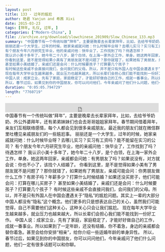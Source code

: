 ```yaml
---
layout: post
title: 133 - 过年的尴尬
author: 艳君 Yanjun and 希茜 Xixi
date: 2015-03-23
tags: [拜年, 礼仪, 过年, ]
categories: ["Modern-China", ]
file: //archive.org/download/slowchinese_201909/Slow_Chinese_133.mp3
summary: "中国春节有一个传统叫做“拜年”，主要是晚辈去长辈家拜年，比如，去给爷爷奶奶、外公外婆拜年，还有弟弟妹妹们也会去哥哥姐姐家拜年。春节期间借着拜年，亲友们互相联络感情，每个人都会见到很多亲戚朋友。最近我的朋友们就在微信群里吐槽见亲戚朋友们的一些尴尬事。  
丽丽还是一个大学生，过年的时候，她家亲戚就问她：什么时候毕业呀？去哪儿实习？实习有工资吗？能不能留在实习的公司？  
有个朋友今年六月研究生毕业，他的亲戚问他：快毕业了，工作找到了吗？待遇怎样？  
我认识小美十多年了，她今年二十八岁，是个白领，在上海一家外企工作，单身。她这两年回家，亲戚都会问她：有男朋友了吗？如果说没有，对方就会说：你也不小了，该找个人结婚了。  
你看到这里，是不是觉得如果小美有了男朋友就不是问题了？那你就错了，如果她有了男朋友，亲戚可能会问：你男朋友做什么工作？有房子吗？年薪多少？打算什么时候结婚？如果还没买房子，他们可能会问：打算在哪儿买房子？  
甚至如果小美结婚了，亲戚们还是会问：什么时候要孩子？打算要几个孩子？  
有时候这些亲戚不会直接问我们，会问我们的父母。所以，并不是只有外国人在中国会遭遇关于“隐私”的尴尬问题。其实上一辈的大部分中国人都没有“隐私”这个概念。他们更多的只是想表达自己的关心，虽然我们可能觉得，自己不需要他们这种关心，这种关心只会让我们尴尬。  
现在每年大学毕业生越来越多，就业压力也越来越大，所以长辈们会担心我们能不能找到一份好工作。  
中国人说：成家立业，先有了家庭，家庭稳定了，才能好好做自己的工作，成就一番事业。所以如果到了一定年龄，还没有结婚，你不着急，身边的亲戚都会替你着急。甚至会给你安排“相亲”，给你介绍一些适婚年龄的单身异性。  
所以，春节过后，如果见到你的中国朋友，你可以问问他们，今年亲戚问了他们什么问题，他们一定有很多话题可以和你聊。"
duration: "0:05:05.794729"
length: "7760719"
---
```


<iframe src="https://archive.org/embed/slowchinese_201909/Slow_Chinese_133.mp3" width="500" height="30" frameborder="0" webkitallowfullscreen="true" mozallowfullscreen="true" allowfullscreen></iframe>
中国春节有一个传统叫做“拜年”，主要是晚辈去长辈家拜年，比如，去给爷爷奶奶、外公外婆拜年，还有弟弟妹妹们也会去哥哥姐姐家拜年。春节期间借着拜年，亲友们互相联络感情，每个人都会见到很多亲戚朋友。最近我的朋友们就在微信群里吐槽见亲戚朋友们的一些尴尬事。  
丽丽还是一个大学生，过年的时候，她家亲戚就问她：什么时候毕业呀？去哪儿实习？实习有工资吗？能不能留在实习的公司？  
有个朋友今年六月研究生毕业，他的亲戚问他：快毕业了，工作找到了吗？待遇怎样？  
我认识小美十多年了，她今年二十八岁，是个白领，在上海一家外企工作，单身。她这两年回家，亲戚都会问她：有男朋友了吗？如果说没有，对方就会说：你也不小了，该找个人结婚了。  
你看到这里，是不是觉得如果小美有了男朋友就不是问题了？那你就错了，如果她有了男朋友，亲戚可能会问：你男朋友做什么工作？有房子吗？年薪多少？打算什么时候结婚？如果还没买房子，他们可能会问：打算在哪儿买房子？  
甚至如果小美结婚了，亲戚们还是会问：什么时候要孩子？打算要几个孩子？  
有时候这些亲戚不会直接问我们，会问我们的父母。所以，并不是只有外国人在中国会遭遇关于“隐私”的尴尬问题。其实上一辈的大部分中国人都没有“隐私”这个概念。他们更多的只是想表达自己的关心，虽然我们可能觉得，自己不需要他们这种关心，这种关心只会让我们尴尬。  
现在每年大学毕业生越来越多，就业压力也越来越大，所以长辈们会担心我们能不能找到一份好工作。  
中国人说：成家立业，先有了家庭，家庭稳定了，才能好好做自己的工作，成就一番事业。所以如果到了一定年龄，还没有结婚，你不着急，身边的亲戚都会替你着急。甚至会给你安排“相亲”，给你介绍一些适婚年龄的单身异性。  
所以，春节过后，如果见到你的中国朋友，你可以问问他们，今年亲戚问了他们什么问题，他们一定有很多话题可以和你聊。